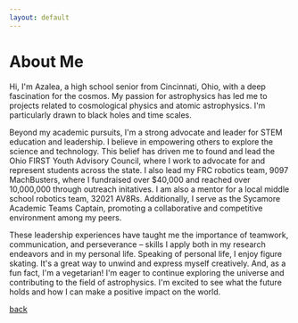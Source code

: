 ```yaml
---
layout: default
---
```


# About Me

Hi, I'm Azalea, a high school senior from Cincinnati, Ohio, with a deep fascination for the cosmos. My passion for astrophysics has led me to projects related to cosmological physics and atomic astrophysics. I'm particularly drawn to black holes and time scales.

Beyond my academic pursuits, I'm a strong advocate and leader for STEM education and leadership. I believe in empowering others to explore the science and technology. This belief has driven me to found and lead the Ohio FIRST Youth Advisory Council, where I work to advocate for and represent students across the state. I also lead my FRC robotics team, 9097 MachBusters, where I fundraised over $40,000 and reached over 10,000,000 through outreach initatives. I am also a mentor for a local middle school robotics team, 32021 AV8Rs. Additionally, I serve as the Sycamore Academic Teams Captain, promoting a collaborative and competitive environment among my peers.

These leadership experiences have taught me the importance of teamwork, communication, and perseverance – skills I apply both in my research endeavors and in my personal life. Speaking of personal life, I enjoy figure skating. It's a great way to unwind and express myself creatively.  And, as a fun fact, I'm a vegetarian!  I'm eager to continue exploring the universe and contributing to the field of astrophysics.  I'm excited to see what the future holds and how I can make a positive impact on the world.

[back](./)
